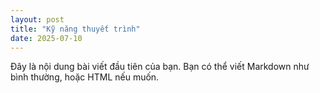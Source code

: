 ```yaml
---
layout: post
title: "Kỹ năng thuyết trình"
date: 2025-07-10
---
```


Đây là nội dung bài viết đầu tiên của bạn.
Bạn có thể viết Markdown như bình thường, hoặc HTML nếu muốn.
